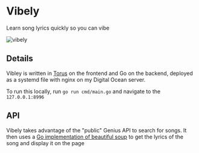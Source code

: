 # Vibely
Learn song lyrics quickly so you can vibe

![vibely](https://user-images.githubusercontent.com/7995105/116646135-5511ce80-a945-11eb-9eea-8cc27a296779.png)


## Details
Vibley is written in [Torus](https://github.com/thesephist/torus) on the frontend and Go on the backend, deployed as a systemd file with nginx on my Digital Ocean server.

To run this locally, run `go run cmd/main.go` and navigate to the `127.0.0.1:8996`



## API
Vibely takes advantage of the "public" Genius API to search for songs. It then uses a [Go implementation of beautiful soup](https://github.com/anaskhan96/soup) to get the lyrics of the song and display it on the page
